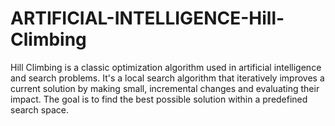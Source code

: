 # ARTIFICIAL-INTELLIGENCE-Hill-Climbing
Hill Climbing is a classic optimization algorithm used in artificial intelligence and search problems. It's a local search algorithm that iteratively improves a current solution by making small, incremental changes and evaluating their impact. The goal is to find the best possible solution within a predefined search space.

